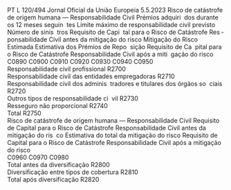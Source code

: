 PT  L 120/494 Jornal Oficial da União Europeia 5.5.2023
 Risco de catástrofe de origem humana 
— Responsabilidade Civil  Prémios adquiri ­
dos durante os 
12 meses seguin ­
tes  Limite máximo de 
responsabilidade 
civil previsto  Número de sinis ­
tros  Requisito de Capi ­
tal para o Risco de 
Catástrofe Res ­
ponsabilidade Civil 
antes da mitigação 
do risco  Mitigação do 
Risco Estimada  Estimativa dos 
Prémios de Repo ­
sição  Requisito de Ca ­
pital para o Risco 
de Catástrofe 
Responsabilidade 
Civil após a miti ­
gação do risco  
C0890  C0900  C0910  C0920  C0930  C0940  C0950  
Responsabilidade civil profissional  R2700  
Responsabilidade civil das entidades 
empregadoras  R2710  
Responsabilidade civil dos adminis ­
tradores e titulares dos órgãos so ­
ciais  R2720  
Outros tipos de responsabilidade ci ­
vil  R2730  
Resseguro não proporcional  R2740  
Total  R2750  
Risco de catástrofe de origem humana — Responsabilidade Civil  Requisito de Capital para 
o Risco de Catástrofe 
Responsabilidade Civil 
antes da mitigação do ris ­
co  Estimativa do total da 
mitigação do risco  Requisito de Capital para 
o Risco de Catástrofe 
Responsabilidade Civil 
após a mitigação do risco  
C0960  C0970  C0980  
Total antes da diversificação  R2800  
Diversificação entre tipos de cobertura  R2810  
Total após diversificação  R2820